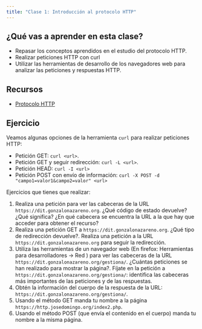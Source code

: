 ```yaml
---
title: "Clase 1: Introducción al protocolo HTTP"
---
```


## ¿Qué vas a aprender en esta clase?

* Repasar los conceptos aprendidos en el estudio del protocolo HTTP. 
* Realizar peticiones HTTP con curl
* Utilizar las herramientas de desarrollo de los navegadores web para analizar las peticiones y respuestas HTTP.

## Recursos

* [Protocolo HTTP](pdf/http.pdf)

## Ejercicio

Veamos algunas opciones de la herramienta `curl` para realizar peticiones HTTP:

* Petición GET: `curl <url>`.
* Petición GET y seguir redirección: `curl -L <url>`.
* Petición HEAD: `curl -I <url>`
* Petición POST con envío de información: `curl -X POST -d "campo1=valor1&campo2=valor" <url>`

Ejercicios que tienes que realizar:

1. Realiza una petición para ver las cabeceras de la URL `https://dit.gonzalonazareno.org`.
	¿Qué código de estado devuelve? ¿Qué significa? ¿En qué cabecera se encuentra la URL a la que hay que acceder para obtener el recurso?
2. Realiza una petición GET a `https://dit.gonzalonazareno.org`. ¿Qué tipo de redirección devuelve?. Realiza una petición a la URL `https://dit.gonzalonazareno.org` para seguir la redirección.
3. Utiliza las herramientas de un navegador web (En firefox: Herramientas para desarrolladores -> Red ) para ver las cabeceras de la URL `https://dit.gonzalonazareno.org/gestiona/`.
	¿Cuántas peticiones se han realizado para mostrar la página?. Fíjate en la petición a `https://dit.gonzalonazareno.org/gestiona/`: identifica las cabeceras más importantes de las peticiones y de las respuestas.
4. Obtén la información del cuerpo de la respuesta de la URL: `https://dit.gonzalonazareno.org/gestiona/`.
5. Usando el método GET manda tu nombre a la página `https://http.josedomingo.org/index2.php`.
6. Usando el método POST (que envía el contenido en el cuerpo) manda tu nombre a la misma página.